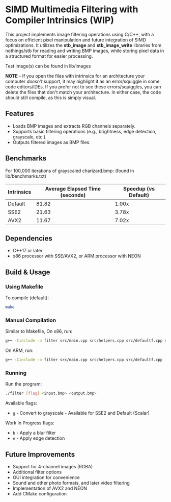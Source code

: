 # SIMD Multimedia Filtering with Compiler Intrinsics (WIP)

This project implements image filtering operations using C/C++, with a focus on efficient pixel manipulation and future integration of SIMD optimizations. It utilizes the **stb_image** and **stb_image_write** libraries from nothings/stb for reading and writing BMP images, while storing pixel data in a structured format for easier processing.

Test image(s) can be found in lib/images

**NOTE** - If you open the files with intrinsics for an architecture your computer _doesn't_ support, it may highlight it as an error/squiggle
in some code editors/IDEs. If you prefer not to see these errors/squiggles, you can delete the files that don't
match your architecture.
In either case, the code should still compile, as this is simply visual.

## Features
- Loads BMP images and extracts RGB channels separately.
- Supports basic filtering operations (e.g., brightness, edge detection, grayscale, etc.).
- Outputs filtered images as BMP files.

## Benchmarks
For 100,000 iterations of grayscaled charizard.bmp:
(found in lib/benchmarks.txt)

| Intrinsics        | Average Elapsed Time (seconds)| Speedup (vs Default)  |
|-------------------|-------------------------------|-----------------------|
| Default           | 81.82                         | 1.00x                 |
| SSE2              | 21.63                         | 3.78x                 |
| AVX2              | 11.67                         | 7.02x                 |

## Dependencies
- C++17 or later
- x86 processor with SSE/AVX2, or ARM processor with NEON

## Build & Usage
### Using Makefile
To compile (default):
```sh
make
```
### Manual Compilation
Similar to Makefile,
On x86, run:
```sh
g++ -Iinclude -o filter src/main.cpp src/helpers.cpp src/defaultf.cpp src/sse2f.cpp -w
```
On ARM, run:
```sh
g++ -Iinclude -o filter src/main.cpp src/helpers.cpp src/defaultf.cpp -w -mfpu=neon
```
### Running
Run the program:
```sh
./filter [flag] <input.bmp> <output.bmp>
```
Available flags:
- `g` - Convert to grayscale - Available for SSE2 and Default (Scalar)

Work In Progress flags:
- `b` - Apply a blur filter
- `e` - Apply edge detection

## Future Improvements
- Support for 4-channel images (RGBA)
- Additional filter options
- GUI integration for convenience
- Sound and other photo formats, and later video filtering
- Implementation of AVX2 and NEON
- Add CMake configuration